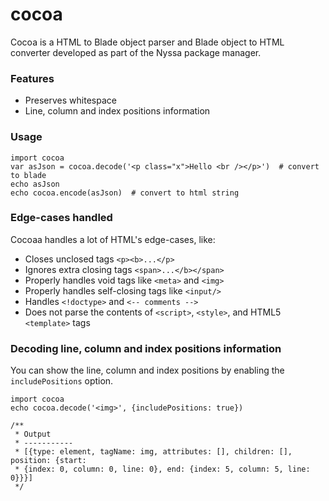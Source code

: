 # cocoa

Cocoa is a HTML to Blade object parser and Blade object to HTML converter developed as part of the Nyssa package manager.


### Features

- Preserves whitespace
- Line, column and index positions information


### Usage

```
import cocoa
var asJson = cocoa.decode('<p class="x">Hello <br /></p>')  # convert to blade
echo asJson
echo cocoa.encode(asJson)  # convert to html string
```

### Edge-cases handled
Cocoaa handles a lot of HTML's edge-cases, like:

- Closes unclosed tags `<p><b>...</p>`
- Ignores extra closing tags `<span>...</b></span>`
- Properly handles void tags like `<meta>` and `<img>`
- Properly handles self-closing tags like `<input/>`
- Handles `<!doctype>` and `<-- comments -->`
- Does not parse the contents of `<script>`, `<style>`, and HTML5 `<template>` tags


### Decoding line, column and index positions information

You can show the line, column and index positions by enabling the `includePositions` option.

```
import cocoa
echo cocoa.decode('<img>', {includePositions: true})

/**
 * Output
 * -----------
 * [{type: element, tagName: img, attributes: [], children: [], position: {start: 
 * {index: 0, column: 0, line: 0}, end: {index: 5, column: 5, line: 0}}}]
 */
```
